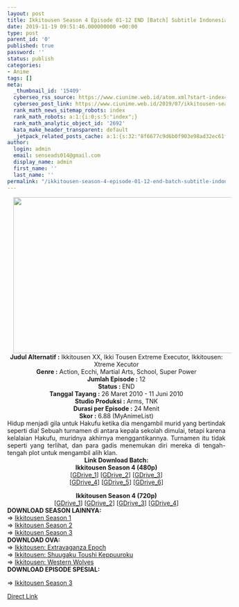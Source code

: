 ```yaml
---
layout: post
title: Ikkitousen Season 4 Episode 01-12 END [Batch] Subtitle Indonesia
date: 2019-11-19 09:51:46.000000000 +00:00
type: post
parent_id: '0'
published: true
password: ''
status: publish
categories:
- Anime
tags: []
meta:
  _thumbnail_id: '15409'
  cyberseo_rss_source: https://www.ciunime.web.id/atom.xml?start-index=3151&max-results=150
  cyberseo_post_link: https://www.ciunime.web.id/2019/07/ikkitousen-season-4-episode-01-12-end.html
  rank_math_news_sitemap_robots: index
  rank_math_robots: a:1:{i:0;s:5:"index";}
  rank_math_analytic_object_id: '2692'
  kata_make_header_transparent: default
  _jetpack_related_posts_cache: a:1:{s:32:"8f6677c9d6b0f903e98ad32ec61f8deb";a:2:{s:7:"expires";i:1644333372;s:7:"payload";a:0:{}}}
author:
  login: admin
  email: senseads014@gmail.com
  display_name: admin
  first_name: ''
  last_name: ''
permalink: "/ikkitousen-season-4-episode-01-12-end-batch-subtitle-indonesia/"
---
```

<div class="separator" style="clear: both; text-align: center;"><a href="https://1.bp.blogspot.com/-SYCFY-syT8A/XR3WuQkTEvI/AAAAAAAAa3E/cs9lj1kTqoEHqVwlLok5Dvj1_-yLKhaqQCLcBGAs/s1600/Ikkitousen%2BSeason%2B4.png" imageanchor="1" style="margin-left: 1em; margin-right: 1em;"><img border="0" data-original-height="720" data-original-width="1280" height="360" src="{{ site.baseurl }}/assets/2019/11/Ikkitousen%2BSeason%2B4.png" width="640" /></a></div>
<div style="text-align: left;"></div>
<div style="text-align: center;"><b>Judul</b><b><b> Alternatif</b> :</b> Ikkitousen XX, Ikki Tousen Extreme Executor, Ikkitousen: Xtreme Xecutor</div>
<div style="text-align: center;"><b><b>Genre :</b></b> Action, Ecchi, Martial Arts, School, Super Power</div>
<div style="text-align: center;"><b>Jumlah Episode :</b> 12<br /><b>Status :&nbsp;</b>END<br /><b>Tanggal Tayang :</b> 26 Maret 2010 - 11 Juni 2010<br /><b>Studio Produksi :</b> Arms, TNK<br /><b>Durasi per Episode :</b> 24 Menit</div>
<div style="text-align: center;"><b>Skor :</b> 6.88 (MyAnimeList)</div>
<div style="text-align: center;"></div>
<div style="text-align: justify;">Hidup menjadi gila untuk Hakufu ketika dia mengambil murid yang bertindak seperti dia! Sebuah turnamen di antara kepala sekolah dimulai, tetapi karena kelalaian Hakufu, muridnya akhirnya menggantikannya. Turnamen itu tidak seperti yang terlihat, dan para gadis menemukan diri mereka di tengah-tengah plot untuk mengambil alih klan.</div>
<div style="text-align: justify;"></div>
<div style="text-align: justify;"></div>
<div style="text-align: center;"><b>Link Download Batch:</b></div>
<div style="text-align: center;"><b>Ikkitousen Season 4 (480p)</b></div>
<div style="text-align: center;">
<div style="text-align: center;">[<a href="https://drive.google.com/uc?export=download&amp;id=18nTFLc-e4gqhJjdftpGLOu6Fnbiecezz" target="_blank" rel="noopener">GDrive_1</a>] [<a href="https://drive.google.com/uc?export=download&amp;id=16mwTetPQz_t8gtOo9rzba5Bi_W-6hstL" target="_blank" rel="noopener">GDrive_2</a>] [<a href="https://drive.google.com/uc?export=download&amp;id=1iIiuomYyhtCXD0z7vm8kROFUTNtguEAZ" target="_blank" rel="noopener">GDrive_3</a>]<br />[<a href="https://drive.google.com/uc?export=download&amp;id=117MtfqrEABVyfqW99242V0pP_46B7Q1t" target="_blank" rel="noopener">GDrive_4</a>] [<a href="https://drive.google.com/file/d/1y6L68OvaaA2ox9YPYSlKsLlD9oDB_62z/view" target="_blank" rel="noopener">GDrive_5</a>] [<a href="https://drive.google.com/uc?export=download&amp;id=1CemLDa5NJRiUK5M6EC_z6_CC4yZWDbrf" target="_blank" rel="noopener">GDrive_6</a>]</p>
<div style="text-align: center;"><b>Ikkitousen Season 4 (720p)</b></div>
<div style="text-align: center;">[<a href="https://drive.google.com/uc?export=download&amp;id=0B-jBW8PbVeQIdXFkazZrS20zdkk" target="_blank" rel="noopener">GDrive_1</a>] [<a href="https://drive.google.com/uc?export=download&amp;id=1XCb8ILL7MT8K2IXQbvwFkT5QKNwe0XzP" target="_blank" rel="noopener">GDrive_2</a>] [<a href="https://drive.google.com/uc?export=download&amp;id=1Zkut_zAnVDGdfwrOQgvs-KCuLb_3Ft7K" target="_blank" rel="noopener">GDrive_3</a>] [<a href="https://drive.google.com/uc?export=download&amp;id=1dvB_szW1beIIwSShQ9I8sXBXh3oT6A05" target="_blank" rel="noopener">GDrive_4</a>]
<div style="text-align: left;">
<div style="text-align: left;"></div>
<div style="text-align: left;"><b>DOWNLOAD SEASON LAINNYA:</b></div>
<div style="text-align: left;">=&gt;&nbsp;<a href="https://www.ciunime.web.id/2019/07/ikkitousen-season-1-episode-01-13-end.html" target="_blank" rel="noopener">Ikkitousen Season 1</a></div>
<div style="text-align: left;">=&gt;&nbsp;<a href="https://www.ciunime.web.id/2019/07/ikkitousen-season-2-episode-01-12-end.html" target="_blank" rel="noopener">Ikkitousen Season 2</a></div>
<div style="text-align: left;">=&gt;&nbsp;<a href="https://www.ciunime.web.id/2019/07/ikkitousen-season-3-episode-01-12-end.html" target="_blank" rel="noopener">Ikkitousen Season 3</a></div>
<div style="text-align: left;"></div>
<div style="text-align: left;"><b>DOWNLOAD OVA:</b></div>
<div style="text-align: left;"></div>
<div style="text-align: left;">=&gt;&nbsp;<a href="https://www.ciunime.web.id/2019/09/ikkitousen-extravaganza-epoch-episode.html" target="_blank" rel="noopener">Ikkitousen: Extravaganza Epoch</a></div>
<div style="text-align: left;">=&gt;&nbsp;<a href="https://www.ciunime.web.id/2019/09/ikkitousen-shuugaku-toushi-keppuuroku.html" target="_blank" rel="noopener">Ikkitousen: Shuugaku Toushi Keppuuroku</a></div>
<div style="text-align: left;">=&gt;&nbsp;<a href="https://www.ciunime.web.id/2019/03/ikkitousen-western-wolves-episode-01-03.html" target="_blank" rel="noopener">Ikkitousen: Western Wolves</a></div>
<div style="text-align: left;">
<div style="text-align: left;"><b>DOWNLOAD EPISODE SPESIAL:</b></div>
<div style="text-align: left;"></div>
<p>=&gt;&nbsp;<a href="https://www.ciunime.web.id/2019/08/ikkitousen-season-3-episode-01-06-end.html" target="_blank" rel="noopener">Ikkitousen Season 3</a></p>
</div>
</div>
</div>
</div>
</div>
<link rel="stylesheet" href="https://cdnjs.cloudflare.com/ajax/libs/font-awesome/4.7.0/css/font-awesome.min.css" />
<div class="divbtn"> <a href="https://handymansurrender.com/fihup8buzv?key=94550f7ce39444073321dde3b8782f97" class="btn"><i class="fa fa-download"></i> Direct Link</a> </div>
